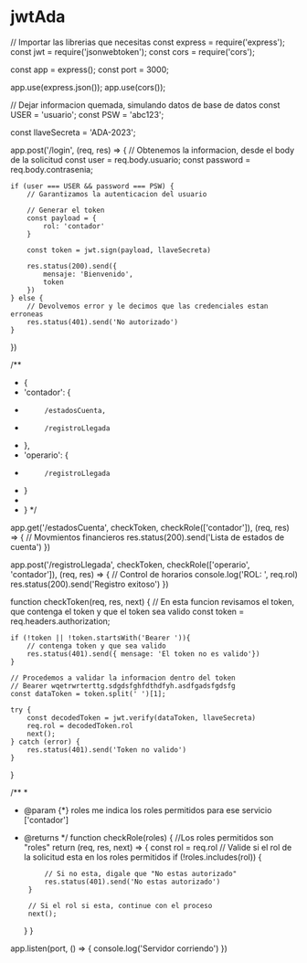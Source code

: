# jwtAda

// Importar las librerias que necesitas
const express = require('express');
const jwt = require('jsonwebtoken');
const cors = require('cors');

const app = express();
const port = 3000;

app.use(express.json());
app.use(cors());


// Dejar informacion quemada, simulando datos de base de datos
const USER = 'usuario';
const PSW = 'abc123';

const llaveSecreta = 'ADA-2023';

app.post('/login', (req, res) => {
    // Obtenemos la informacion, desde el body de la solicitud
    const user = req.body.usuario;
    const password = req.body.contrasenia;

    if (user === USER && password === PSW) {
        // Garantizamos la autenticacion del usuario

        // Generar el token
        const payload = {
            rol: 'contador'
        }

        const token = jwt.sign(payload, llaveSecreta)

        res.status(200).send({
            mensaje: 'Bienvenido',
            token
        })
    } else {
        // Devolvemos error y le decimos que las credenciales estan erroneas
        res.status(401).send('No autorizado')
    }
})

/**
 * {
 *  'contador': {
 *          /estadosCuenta,
 *          /registroLlegada
 * },
 * 'operario': {
 *          /registroLlegada
 * }
 *  
 * }
 */

app.get('/estadosCuenta', checkToken, checkRole(['contador']), (req, res) => {
    // Movmientos financieros
    res.status(200).send('Lista de estados de cuenta')
})

app.post('/registroLlegada', checkToken, checkRole(['operario', 'contador']), (req, res) => {
    // Control de horarios
    console.log('ROL: ', req.rol)
    res.status(200).send('Registro exitoso')
})

function checkToken(req, res, next) {
    // En esta funcion revisamos el token, que contenga el token y que el token sea valido
    const token = req.headers.authorization;

    if (!token || !token.startsWith('Bearer ')){
        // contenga token y que sea valido
        res.status(401).send({ mensage: 'El token no es valido'})
    }

    // Procedemos a validar la informacion dentro del token
    // Bearer wqetrwrterttg.sdgdsfghfdthdfyh.asdfgadsfgdsfg
    const dataToken = token.split(' ')[1];

    try {
        const decodedToken = jwt.verify(dataToken, llaveSecreta)
        req.rol = decodedToken.rol
        next();
    } catch (error) {
        res.status(401).send('Token no valido')
    }

}

/**
 * 
 * @param {*} roles me indica los roles permitidos para ese servicio ['contador']
 * @returns 
 */
function checkRole(roles) {
    //Los roles permitidos son "roles"
    return (req, res, next) => {
        const rol = req.rol
        // Valide si el rol de la solicitud esta en los roles permitidos
        if (!roles.includes(rol)) {

            // Si no esta, digale que "No estas autorizado"
            res.status(401).send('No estas autorizado')
        }

        // Si el rol si esta, continue con el proceso
        next();
    }
}


app.listen(port, () => {
    console.log('Servidor corriendo')
})
